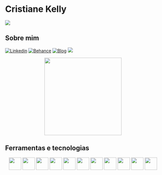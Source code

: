 <h1> Cristiane Kelly</h1>
<img src="https://github.com/Cris-lly/Cris-lly/assets/86075123/1d3293c2-5838-4de7-aaca-e40dae994f36.gif">

## Sobre mim 
[![Linkedin](https://img.shields.io/badge/LinkedIn-0077B5?style=for-the-badge&logo=linkedin&logoColor=white)](https://www.linkedin.com/in/cristiane-kelly-silva/)
[![Behance](https://img.shields.io/badge/-Behance-blue?style=for-the-badge&logo=behance&logoColor=white)](https://www.behance.net/cris-lly)
[![Blog](	https://img.shields.io/badge/SimpleWebPortfolio-000?style=for-the-badge&logo=SimplePortfolio&logoColor=white)](https://cris-lly.github.io/Portfolio-simples/)
<img src="https://github.com/Cris-lly/Cris-lly/assets/86075123/b36a3d42-e854-4180-85c4-dd90368bf4bb.png">
<div align="center">
  <img src="https://user-images.githubusercontent.com/86075123/195189935-27e9534e-ea70-4019-af68-28011b6a030b.png" width="250" height="250" >
</div>

## Ferramentas e tecnologias


<div align="center">
  <img src="https://cdn.jsdelivr.net/gh/devicons/devicon/icons/git/git-original.svg" width="40" height="40"/> 
  <img src="https://cdn.jsdelivr.net/gh/devicons/devicon/icons/css3/css3-original-wordmark.svg" width="40" height="40" /> 
  <img src="https://cdn.jsdelivr.net/gh/devicons/devicon/icons/html5/html5-original.svg" width="40" height="40"/> 
  <img src="https://cdn.jsdelivr.net/gh/devicons/devicon/icons/python/python-original.svg" width="40" height="40" /> 
  <img src="https://cdn.jsdelivr.net/gh/devicons/devicon/icons/c/c-original.svg" width="40" height="40"  />
  <img src="https://cdn.jsdelivr.net/gh/devicons/devicon/icons/bootstrap/bootstrap-original.svg"  width="40" height="40" />
  <img src="https://cdn.jsdelivr.net/gh/devicons/devicon/icons/php/php-original.svg"  width="40" height="40"/>
  <img src="https://cdn.jsdelivr.net/gh/devicons/devicon@latest/icons/figma/figma-original.svg"  width="40" height="40"/>
  <img src="https://cdn.jsdelivr.net/gh/devicons/devicon@latest/icons/postgresql/postgresql-original-wordmark.svg" width="40" height="40" />
  <img src="https://cdn.jsdelivr.net/gh/devicons/devicon@latest/icons/angular/angular-original.svg" width="40" height="40" />
  <img src="https://cdn.jsdelivr.net/gh/devicons/devicon@latest/icons/typescript/typescript-original.svg"  width="40" height="40"/>

</div>          

